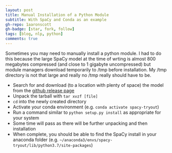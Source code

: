```yaml
---
layout: post
title: Manual Installation of a Python Module
subtitle: With SpaCy and Conda as an example
gh-repo: 1aaronscott
gh-badge: [star, fork, follow]
tags: [blog, nlp, python]
comments: true
---
```

Sometimes you may need to manually install a python module. I had to do this because
the large SpaCy model at the time of wrting is almost 800 megabytes compressed (and close to 1 gigabyte
uncompressed) but module managers download temporarily to /tmp before installation.
My /tmp directory is not that large and really no /tmp really should have to be.

* Search for and download (to a location with plenty of space) the model from the [github release page](https://github.com/explosion/spacy-models/tags)
* Unpack the tarball with `tar xvzf [file]`
* `cd` into the newly created directory
* Activate your conda environment (e.g. `conda activate spacy-tryout`)
* Run a command similar to `python setup.py install` as appropriate for your system
* Some time will pass as there will be further unpacking and then installation
* When complete, you should be able to find the SpaCy install in your anaconda folder (e.g. `~/anaconda3/envs/spacy-tryout/lib/python3.7/site-packages`)
